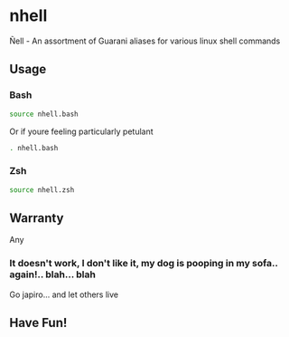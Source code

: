 # nhell

Ñell - An assortment of Guarani aliases for various linux shell commands

## Usage

### Bash

```bash
source nhell.bash
```

Or if youre feeling particularly petulant

```bash
. nhell.bash
```

### Zsh

```zsh
source nhell.zsh
```

## Warranty

Any

### It doesn't work, I don't like it, my dog is pooping in my sofa.. again!.. blah... blah

Go japiro... and let others live

## Have Fun!
